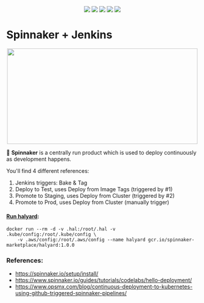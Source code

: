 <p align="center">
    <a href="https://www.apache.org/licenses/LICENSE-2.0" alt="license">
        <img src="https://img.shields.io/github/license/tomarv2/spinnaker" /></a>
    <a href="https://github.com/tomarv2/spinnaker/tags" alt="GitHub tag">
        <img src="https://img.shields.io/github/v/tag/tomarv2/spinnaker" /></a>
    <a href="https://stackoverflow.com/users/6679867/tomarv2" alt="Stack Exchange reputation">
        <img src="https://img.shields.io/stackexchange/stackoverflow/r/6679867"></a>
    <a href="https://discord.gg/XH975bzN" alt="chat on Discord">
        <img src="https://img.shields.io/discord/813961944443912223?logo=discord"></a>
    <a href="https://twitter.com/intent/follow?screen_name=varuntomar2019" alt="follow on Twitter">
        <img src="https://img.shields.io/twitter/follow/varuntomar2019?style=social&logo=twitter"></a>
</p>

# Spinnaker + Jenkins

<p align="center">
  <img width="500" height="250" src="https://files.gitter.im/tomarv2/NiDO/Screen-Shot-2020-04-10-at-4.48.56-PM.png">
</p>

:wave: **Spinnaker** is a centrally run product which is used to deploy continuously as development happens. 

You'll find 4 different references:

1. Jenkins triggers: Bake & Tag
2. Deploy to Test, uses Deploy from Image Tags (triggered by #1)
3. Promote to Staging, uses Deploy from Cluster (triggered by #2)
4. Promote to Prod, uses Deploy from Cluster (manually trigger)

#### [Run halyard](https://spinnaker.io/setup/install/halyard/):

```
docker run --rm -d -v .hal:/root/.hal -v .kube/config:/root/.kube/config \
    -v .aws/config:/root/.aws/config --name halyard gcr.io/spinnaker-marketplace/halyard:1.0.0
```

### References:

- https://spinnaker.io/setup/install/
- https://www.spinnaker.io/guides/tutorials/codelabs/hello-deployment/
- https://www.opsmx.com/blog/continuous-deployment-to-kubernetes-using-github-triggered-spinnaker-pipelines/